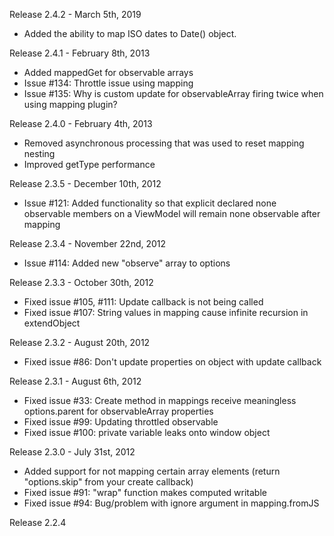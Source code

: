 Release 2.4.2 - March 5th, 2019

* Added the ability to map ISO dates to Date() object.

Release 2.4.1 - February 8th, 2013

* Added mappedGet for observable arrays
* Issue #134: Throttle issue using mapping
* Issue #135: Why is custom update for observableArray firing twice when using mapping plugin?

Release 2.4.0 - February 4th, 2013

* Removed asynchronous processing that was used to reset mapping nesting
* Improved getType performance

Release 2.3.5 - December 10th, 2012

* Issue #121: Added functionality so that explicit declared none observable members on a ViewModel will remain none observable after mapping

Release 2.3.4 - November 22nd, 2012

* Issue #114: Added new "observe" array to options

Release 2.3.3 - October 30th, 2012

* Fixed issue #105, #111: Update callback is not being called
* Fixed issue #107: String values in mapping cause infinite recursion in extendObject

Release 2.3.2 - August 20th, 2012

* Fixed issue #86: Don't update properties on object with update callback

Release 2.3.1 - August 6th, 2012

* Fixed issue #33: Create method in mappings receive meaningless options.parent for observableArray properties
* Fixed issue #99: Updating throttled observable
* Fixed issue #100: private variable leaks onto window object

Release 2.3.0 - July 31st, 2012

* Added support for not mapping certain array elements (return "options.skip" from your create callback)
* Fixed issue #91: "wrap" function makes computed writable
* Fixed issue #94: Bug/problem with ignore argument in mapping.fromJS

Release 2.2.4
